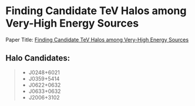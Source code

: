 # Finding Candidate TeV Halos among Very-High Energy Sources

Paper Title: [Finding Candidate TeV Halos among Very-High Energy Sources](https://arxiv.org/pdf/2403.16074)

## Halo Candidates:
> * J0248+6021
> * J0359+5414
> * J0622+0632
> * J0633+0632
> * J2006+3102

